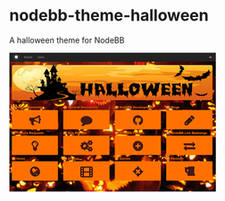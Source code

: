 nodebb-theme-halloween
======================

A halloween theme for NodeBB


![](https://github.com/barisusakli/nodebb-theme-halloween/blob/master/assets/preview.png?raw=true)
